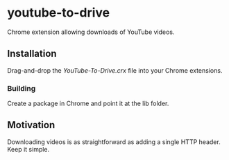 # youtube-to-drive

Chrome extension allowing downloads of YouTube videos.

## Installation

Drag-and-drop the *YouTube-To-Drive.crx* file into your Chrome extensions.

### Building

Create a package in Chrome and point it at the lib folder.

## Motivation

Downloading videos is as straightforward as adding a single HTTP header. Keep it simple.